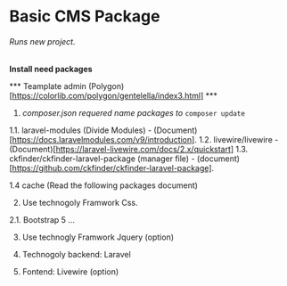 # Basic CMS Package

###### Runs new project.

**Install need packages**

*** Teamplate admin (Polygon)[https://colorlib.com/polygon/gentelella/index3.html] ***

1. *composer.json requered name packages to* `composer update`

1.1. laravel-modules (Divide Modules) - (Document)[https://docs.laravelmodules.com/v9/introduction].
1.2. livewire/livewire - (Document)[https://laravel-livewire.com/docs/2.x/quickstart]
1.3. ckfinder/ckfinder-laravel-package (manager file) - (document)[https://github.com/ckfinder/ckfinder-laravel-package].

1.4 cache (Read the following packages document)

2. Use technogoly Framwork Css.

2.1. Bootstrap 5
...

3. Use technogly Framwork Jquery (option)

4. Technogoly backend: Laravel

5. Fontend: Livewire (option)



